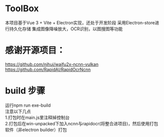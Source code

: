 # ToolBox
本项目基于Vue 3 + Vite + Electron实现，还处于开发阶段
采用Electron-store进行持久化存储
集成图像降噪放大，OCR识别，以图搜图等功能

# 感谢开源项目：
https://github.com/nihui/waifu2x-ncnn-vulkan
https://github.com/RapidAI/RapidOcrNcnn

# build 步骤
运行npm run exe-build\
注意以下几点\
1.打包时在main.js里注释掉控制台\
2.打包后在win-unpacked下加入ncnn与rapidocr(将整合进项目)，然后使用打包软件（非electron builder）打包